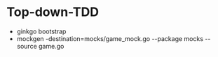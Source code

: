 # Top-down-TDD

- ginkgo bootstrap
- mockgen -destination=mocks/game_mock.go --package mocks --source game.go
